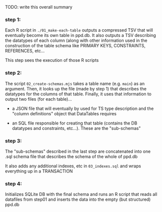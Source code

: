 
TODO: write this overall summary

### step 1:

Each R script in `./01_make-each-table` outputs a compressed TSV
that will eventually become its own table in ppd.db. It also outputs
a TSV describing the datatypes of each column (along with other
information used in the construction of the table schema like
PRIMARY KEYS, CONSTRAINTS, REFERENCES, etc...

This step sees the execution of those R scripts

### step 2:

The script `02_create-schemas.mjs` takes a table name (e.g. `main`) as
an argument. Then, it looks up the file (made by step 1) that describes
the datatypes for the columns of that table. Finally, it uses that
information to output two files (for each table)...

- a JSON file that will eventually by used for TS type description and
  the "column definitions" object that DataTables requires

- an SQL file responsible for creating that table (contains the DB datatypes
  and constraints, etc...). These are the "sub-schemas"

### step 3:

The "sub-schemas" described in the last step are concatenated into one
.sql schema file that describes the schema of the whole of ppd.db

It also adds any additional indexes, etc in `03_indexes.sql` and wraps
everything up in a TRANSACTION

### step 4:

Initializes SQLite DB with the final schema and runs an R script that reads
all datafiles from step01 and inserts the data into the empty (but
structured) ppd.db
